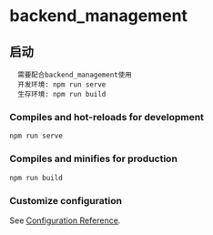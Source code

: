 # backend_management

## 启动
```
  需要配合backend_management使用
  开发环境: npm run serve
  生存环境: npm run build
```

### Compiles and hot-reloads for development
```
npm run serve
```

### Compiles and minifies for production
```
npm run build
```

### Customize configuration
See [Configuration Reference](https://cli.vuejs.org/config/).
